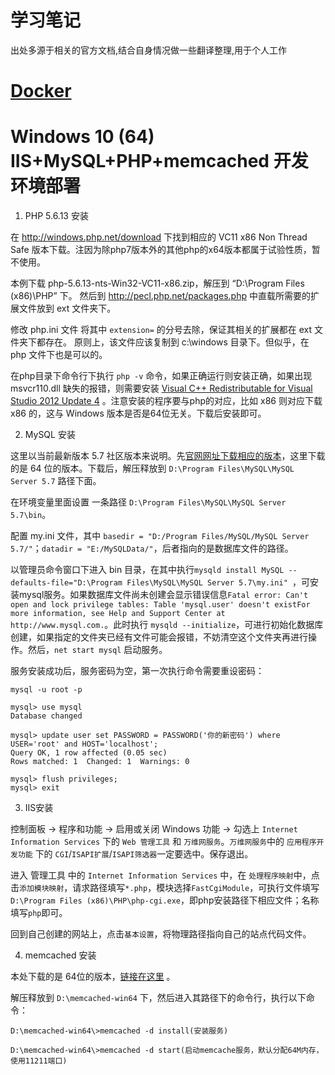 # 学习笔记
出处多源于相关的官方文档,结合自身情况做一些翻译整理,用于个人工作

# [Docker](https://github.com/bigqiang/study/tree/master/docker)

# Windows 10 (64) IIS+MySQL+PHP+memcached 开发环境部署

1. PHP 5.6.13 安装

在 http://windows.php.net/download 下找到相应的 VC11 x86 Non Thread Safe 版本下载。注因为除php7版本外的其他php的x64版本都属于试验性质，暂不使用。

本例下载 php-5.6.13-nts-Win32-VC11-x86.zip，解压到 “D:\Program Files (x86)\PHP” 下。
然后到 http://pecl.php.net/packages.php 中直载所需要的扩展文件放到 ext 文件夹下。

修改 php.ini 文件 将其中 `extension=` 的分号去除，保证其相关的扩展都在 ext 文件夹下都存在。
原则上，该文件应该复制到 c:\windows 目录下。但似乎，在 php 文件下也是可以的。

在php目录下命令行下执行 `php -v` 命令，如果正确运行则安装正确，如果出现 msvcr110.dll 缺失的报错，则需要安装 [Visual C++ Redistributable for Visual Studio 2012 Update 4](https://www.microsoft.com/zh-CN/download/details.aspx?id=30679) 。注意安装的程序要与php的对应，比如 x86 则对应下载 x86 的，这与 Windows 版本是否是64位无关。下载后安装即可。

2. MySQL 安装

这里以当前最新版本 5.7 社区版本来说明。先[官网网址下载相应的版本](http://dev.mysql.com/downloads/mysql/)，这里下载的是 64 位的版本。下载后，解压释放到 `D:\Program Files\MySQL\MySQL Server 5.7` 路径下面。

在环境变量里面设置 一条路径 `D:\Program Files\MySQL\MySQL Server 5.7\bin`。

配置 my.ini 文件，其中 `basedir = "D:/Program Files/MySQL/MySQL Server 5.7/"`；`datadir = "E:/MySQLData/"`，后者指向的是数据库文件的路径。

以管理员命令窗口下进入 bin 目录，在其中执行`mysqld install MySQL --defaults-file="D:\Program Files\MySQL\MySQL Server 5.7\my.ini"
`，可安装mysql服务。如果数据库文件尚未创建会显示错误信息`Fatal error: Can't open and lock privilege tables: Table 'mysql.user' doesn't existFor more information, see Help and Support Center at http://www.mysql.com.`。此时执行 `mysqld --initialize`，可进行初始化数据库创建，如果指定的文件夹已经有文件可能会报错，不妨清空这个文件夹再进行操作。然后，`net start mysql` 启动服务。

服务安装成功后，服务密码为空，第一次执行命令需要重设密码：
```
mysql -u root -p

mysql> use mysql
Database changed

mysql> update user set PASSWORD = PASSWORD('你的新密码') where USER='root' and HOST='localhost';
Query OK, 1 row affected (0.05 sec)
Rows matched: 1  Changed: 1  Warnings: 0

mysql> flush privileges;
mysql> exit

```

3. IIS安装

控制面板 -> 程序和功能 -> 启用或关闭 Windows 功能 -> 勾选上 `Internet Information Services` 下的 `Web 管理工具` 和 `万维网服务`。`万维网服务`中的 `应用程序开发功能` 下的 `CGI`/`ISAPI扩展`/`ISAPI筛选器`一定要选中。保存退出。

进入 管理工具 中的 `Internet Information Services` 中，在 `处理程序映射`中，点击`添加模块映射`，请求路径填写`*.php`，模块选择`FastCgiModule`，可执行文件填写`D:\Program Files (x86)\PHP\php-cgi.exe`，即php安装路径下相应文件；名称填写`php`即可。

回到自己创建的网站上，点击`基本设置`，将物理路径指向自己的站点代码文件。

4. memcached 安装

本处下载的是 64位的版本，[链接在这里](http://www.urielkatz.com/archive/detail/memcached-64-bit-windows/) 。

解压释放到 `D:\memcached-win64` 下，然后进入其路径下的命令行，执行以下命令：
```
D:\memcached-win64\>memcached -d install(安装服务)

D:\memcached-win64\>memcached -d start(启动memcache服务，默认分配64M内存，使用11211端口)
```